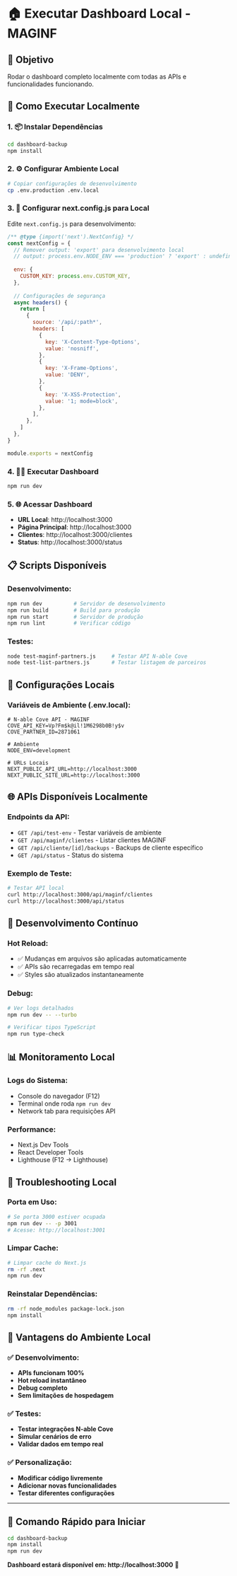 # 🏠 Executar Dashboard Local - MAGINF

## 🎯 Objetivo
Rodar o dashboard completo localmente com todas as APIs e funcionalidades funcionando.

## 🚀 Como Executar Localmente

### 1. 📦 Instalar Dependências
```bash
cd dashboard-backup
npm install
```

### 2. ⚙️ Configurar Ambiente Local
```bash
# Copiar configurações de desenvolvimento
cp .env.production .env.local
```

### 3. 🔧 Configurar next.config.js para Local
Edite `next.config.js` para desenvolvimento:
```javascript
/** @type {import('next').NextConfig} */
const nextConfig = {
  // Remover output: 'export' para desenvolvimento local
  // output: process.env.NODE_ENV === 'production' ? 'export' : undefined,
  
  env: {
    CUSTOM_KEY: process.env.CUSTOM_KEY,
  },
  
  // Configurações de segurança
  async headers() {
    return [
      {
        source: '/api/:path*',
        headers: [
          {
            key: 'X-Content-Type-Options',
            value: 'nosniff',
          },
          {
            key: 'X-Frame-Options',
            value: 'DENY',
          },
          {
            key: 'X-XSS-Protection',
            value: '1; mode=block',
          },
        ],
      },
    ]
  },
}

module.exports = nextConfig
```

### 4. 🏃‍♂️ Executar Dashboard
```bash
npm run dev
```

### 5. 🌐 Acessar Dashboard
- **URL Local**: http://localhost:3000
- **Página Principal**: http://localhost:3000
- **Clientes**: http://localhost:3000/clientes
- **Status**: http://localhost:3000/status

## 📋 Scripts Disponíveis

### Desenvolvimento:
```bash
npm run dev          # Servidor de desenvolvimento
npm run build        # Build para produção
npm run start        # Servidor de produção
npm run lint         # Verificar código
```

### Testes:
```bash
node test-maginf-partners.js     # Testar API N-able Cove
node test-list-partners.js       # Testar listagem de parceiros
```

## 🔧 Configurações Locais

### Variáveis de Ambiente (.env.local):
```env
# N-able Cove API - MAGINF
COVE_API_KEY=Vp?Fm$k@il!1M6298b0B!y$v
COVE_PARTNER_ID=2871061

# Ambiente
NODE_ENV=development

# URLs Locais
NEXT_PUBLIC_API_URL=http://localhost:3000
NEXT_PUBLIC_SITE_URL=http://localhost:3000
```

## 🌐 APIs Disponíveis Localmente

### Endpoints da API:
- `GET /api/test-env` - Testar variáveis de ambiente
- `GET /api/maginf/clientes` - Listar clientes MAGINF
- `GET /api/cliente/[id]/backups` - Backups de cliente específico
- `GET /api/status` - Status do sistema

### Exemplo de Teste:
```bash
# Testar API local
curl http://localhost:3000/api/maginf/clientes
curl http://localhost:3000/api/status
```

## 🔄 Desenvolvimento Contínuo

### Hot Reload:
- ✅ Mudanças em arquivos são aplicadas automaticamente
- ✅ APIs são recarregadas em tempo real
- ✅ Styles são atualizados instantaneamente

### Debug:
```bash
# Ver logs detalhados
npm run dev -- --turbo

# Verificar tipos TypeScript
npm run type-check
```

## 📊 Monitoramento Local

### Logs do Sistema:
- Console do navegador (F12)
- Terminal onde roda `npm run dev`
- Network tab para requisições API

### Performance:
- Next.js Dev Tools
- React Developer Tools
- Lighthouse (F12 → Lighthouse)

## 🔧 Troubleshooting Local

### Porta em Uso:
```bash
# Se porta 3000 estiver ocupada
npm run dev -- -p 3001
# Acesse: http://localhost:3001
```

### Limpar Cache:
```bash
# Limpar cache do Next.js
rm -rf .next
npm run dev
```

### Reinstalar Dependências:
```bash
rm -rf node_modules package-lock.json
npm install
```

## 🎯 Vantagens do Ambiente Local

### ✅ Desenvolvimento:
- **APIs funcionam 100%**
- **Hot reload instantâneo**
- **Debug completo**
- **Sem limitações de hospedagem**

### ✅ Testes:
- **Testar integrações N-able Cove**
- **Simular cenários de erro**
- **Validar dados em tempo real**

### ✅ Personalização:
- **Modificar código livremente**
- **Adicionar novas funcionalidades**
- **Testar diferentes configurações**

---

## 🚀 Comando Rápido para Iniciar

```bash
cd dashboard-backup
npm install
npm run dev
```

**Dashboard estará disponível em: http://localhost:3000** 🎉
